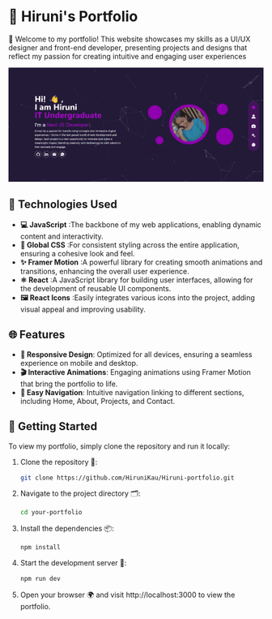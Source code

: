  # 🌟 Hiruni's Portfolio

🎉 Welcome to my portfolio! This website showcases my skills as a UI/UX designer and front-end developer, presenting projects and designs that reflect my passion for creating intuitive and engaging user experiences

![Portfolio Screenshot](/public/screenshot.png)

## 🚀 Technologies Used

- **💻 JavaScript** :The backbone of my web applications, enabling dynamic content and interactivity.
- **🎨 Global CSS**  :For consistent styling across the entire application, ensuring a cohesive look and feel.
- **✨ Framer Motion** :A powerful library for creating smooth animations and transitions, enhancing the overall user experience.
- **⚛️ React** :A JavaScript library for building user interfaces, allowing for the development of reusable UI components.
- **🖼️ React Icons** :Easily integrates various icons into the project, adding visual appeal and improving usability.

## 🌐 Features

- **📱 Responsive Design**: Optimized for all devices, ensuring a seamless experience on mobile and desktop.
- **🎬 Interactive Animations**: Engaging animations using Framer Motion that bring the portfolio to life.
- **🧭 Easy Navigation**: Intuitive navigation linking to different sections, including Home, About, Projects, and Contact.

## 📖 Getting Started

To view my portfolio, simply clone the repository and run it locally:

1. Clone the repository 📂:
   ```bash
   git clone https://github.com/HiruniKau/Hiruni-portfolio.git
2. Navigate to the project directory 🗂️:
    ```bash
    cd your-portfolio
3. Install the dependencies 📦:
    ```bash
    npm install
4. Start the development server 🚀:
    ```bash
    npm run dev
5. Open your browser 🌍 and visit http://localhost:3000 to view the portfolio.
